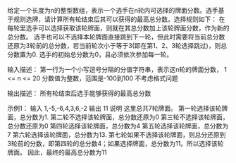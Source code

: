 给定一个长度为n的整型数组，表示一个选手在n轮内可选择的牌面分数。选手基于规则选牌，请计算所有轮结束后其可以获得的最高总分数。选择规则如下：
在每轮里选手可以选择获取该轮牌面，则就在其总分数加上该轮牌面分数，作为新的总分数。
选手也可以不选择本轮牌面直接跳到下一轮，但此时需要将当前总分数还原为3轮前的总分数，若当前轮次小于等于3(即在第1、2、3轮选择跳过)，则总分数置为0.
选手的初始总分数为0，且必须依次参加每一轮。

输入描述：
第一行为一个小写逗号分隔的分值字符串，表示这n轮的牌面分数， 1 <= n <= 20
分数值为整数，范围是-100到100
不考虑格式问题

输出描述：
所有轮结束后选手能够获得的最高总分数

示例1：
输入
1,-5,-6,4,3,6,-2
输出
11
说明
这里总共7轮牌面。
第一轮选择该轮牌面，总分数为1.
第二轮不选择该轮牌面，总分数还原为0
第三轮不选择该轮牌面，总分数还原为0
第四轮选择该轮牌面，总分数为4
第五轮选择该轮牌面，总分数为7
第六轮选择该轮牌面，总分数为13.
第七轮如果不选择该轮牌面，则总分还原到3轮前的分数，即第四轮的总分数4；如果选择牌面，总分数为11。所以选择该轮牌面。
因此，最终的最高总分数为11
